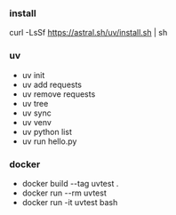 ### install
curl -LsSf https://astral.sh/uv/install.sh | sh

### uv
- uv init
- uv add requests
- uv remove requests
- uv tree
- uv sync
- uv venv
- uv python list
- uv run hello.py

### docker
- docker build --tag uvtest .
- docker run --rm uvtest
- docker run -it uvtest bash
